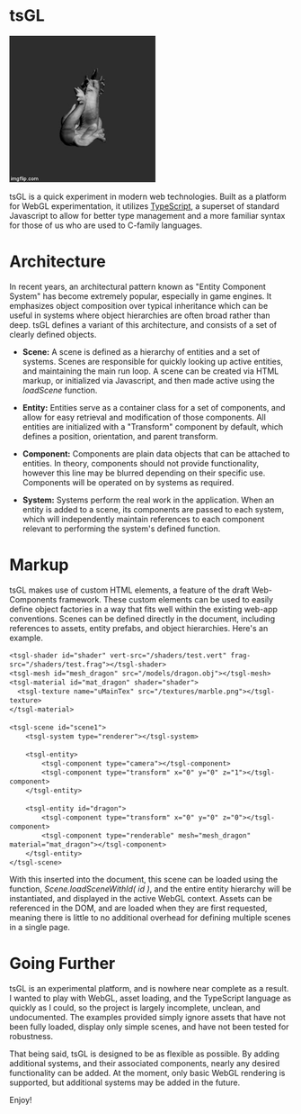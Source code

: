 # tsGL
![](https://github.com/andrewgotow/tsGL/blob/master/screenshots/dragon_turntable.gif)


tsGL is a quick experiment in modern web technologies. Built as a platform for WebGL experimentation, it utilizes [TypeScript](http://www.typescriptlang.org/), a superset of standard Javascript to allow for better type management and a more familiar syntax for those of us who are used to C-family languages.

# Architecture
In recent years, an architectural pattern known as "Entity Component System" has become extremely popular, especially in game engines. It emphasizes object composition over typical inheritance which can be useful in systems where object hierarchies are often broad rather than deep. tsGL defines a variant of this architecture, and consists of a set of clearly defined objects.

- **Scene:**
 A scene is defined as a hierarchy of entities and a set of systems. Scenes are responsible for quickly looking up active entities, and maintaining the main run loop. A scene can be created via HTML markup, or initialized via Javascript, and then made active using the *loadScene* function.

- **Entity:**
Entities serve as a container class for a set of components, and allow for easy retrieval and modification of those components. All entities are initialized with a "Transform" component by default, which defines a position, orientation, and parent transform. 

- **Component:**
Components are plain data objects that can be attached to entities. In theory, components should not provide functionality, however this line may be blurred depending on their specific use. Components will be operated on by systems as required.

- **System:**
Systems perform the real work in the application. When an entity is added to a scene, its components are passed to each system, which will independently maintain references to each component relevant to performing the system's defined function.

# Markup
tsGL makes use of custom HTML elements, a feature of the draft Web-Components framework. These custom elements can be used to easily define object factories in a way that fits well within the existing web-app conventions. Scenes can be defined directly in the document, including references to assets, entity prefabs, and object hierarchies. Here's an example.

    <tsgl-shader id="shader" vert-src="/shaders/test.vert" frag-src="/shaders/test.frag"></tsgl-shader>
    <tsgl-mesh id="mesh_dragon" src="/models/dragon.obj"></tsgl-mesh>
    <tsgl-material id="mat_dragon" shader="shader">
      <tsgl-texture name="uMainTex" src="/textures/marble.png"></tsgl-texture>
    </tsgl-material>

    <tsgl-scene id="scene1">
        <tsgl-system type="renderer"></tsgl-system>

        <tsgl-entity>
            <tsgl-component type="camera"></tsgl-component>
            <tsgl-component type="transform" x="0" y="0" z="1"></tsgl-component>
        </tsgl-entity>

        <tsgl-entity id="dragon">
            <tsgl-component type="transform" x="0" y="0" z="0"></tsgl-component>
            <tsgl-component type="renderable" mesh="mesh_dragon" material="mat_dragon"></tsgl-component>  
        </tsgl-entity>
    </tsgl-scene>

With this inserted into the document, this scene can be loaded using the function, *Scene.loadSceneWithId( id )*, and the entire entity hierarchy will be instantiated, and displayed in the active WebGL context. Assets can be referenced in the DOM, and are loaded when they are first requested, meaning there is little to no additional overhead for defining multiple scenes in a single page.

# Going Further
tsGL is an experimental platform, and is nowhere near complete as a result. I wanted to play with WebGL, asset loading, and the TypeScript language as quickly as I could, so the project is largely incomplete, unclean, and undocumented. The examples provided simply ignore assets that have not been fully loaded, display only simple scenes, and have not been tested for robustness.

That being said, tsGL is designed to be as flexible as possible. By adding additional systems, and their associated components, nearly any desired functionality can be added. At the moment, only basic WebGL rendering is supported, but additional systems may be added in the future.

Enjoy!
